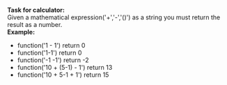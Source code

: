 <b>Task for calculator:</b> <br>
<italic>Given a mathematical expression('+','-','()') as a string you must return the result as a number.<italic><br>
<italic><b>Example:</b> 
<ul>
<li> function('1 - 1') return 0</li>
<li> function('1-1') return 0</li>
<li> function('-1 -1') return -2</li>
<li> function('10 + (5-1) - 1') return 13</li>
<li> function('10 + 5-1 + 1') return 15</li>
</ul>
</italic>
